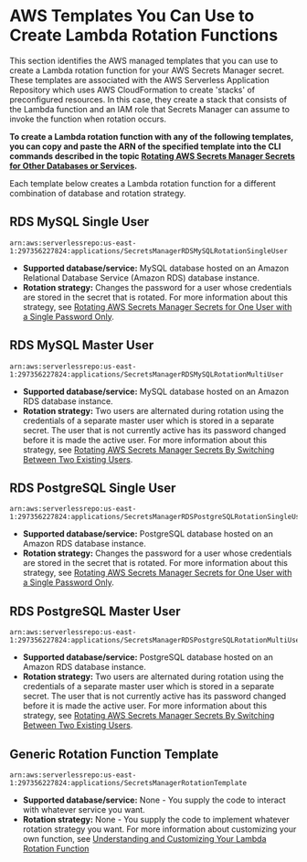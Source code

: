 # AWS Templates You Can Use to Create Lambda Rotation Functions<a name="reference_available-rotation-templates"></a>

This section identifies the AWS managed templates that you can use to create a Lambda rotation function for your AWS Secrets Manager secret\. These templates are associated with the AWS Serverless Application Repository which uses AWS CloudFormation to create 'stacks' of preconfigured resources\. In this case, they create a stack that consists of the Lambda function and an IAM role that Secrets Manager can assume to invoke the function when rotation occurs\.

**To create a Lambda rotation function with any of the following templates, you can copy and paste the ARN of the specified template into the CLI commands described in the topic [Rotating AWS Secrets Manager Secrets for Other Databases or Services](rotating-secrets-create-generic-template.md)\.**

Each template below creates a Lambda rotation function for a different combination of database and rotation strategy\.

## RDS MySQL Single User<a name="sar-template-mysql-singleuser"></a>

```
arn:aws:serverlessrepo:us-east-1:297356227824:applications/SecretsManagerRDSMySQLRotationSingleUser
```
+ **Supported database/service:** MySQL database hosted on an Amazon Relational Database Service \(Amazon RDS\) database instance\.
+ **Rotation strategy:** Changes the password for a user whose credentials are stored in the secret that is rotated\. For more information about this strategy, see [Rotating AWS Secrets Manager Secrets for One User with a Single Password Only](rotating-secrets-one-user-one-password.md)\.

## RDS MySQL Master User<a name="sar-template-mysql-masteruser"></a>

```
arn:aws:serverlessrepo:us-east-1:297356227824:applications/SecretsManagerRDSMySQLRotationMultiUser
```
+ **Supported database/service:** MySQL database hosted on an Amazon RDS database instance\.
+ **Rotation strategy:** Two users are alternated during rotation using the credentials of a separate master user which is stored in a separate secret\. The user that is not currently active has its password changed before it is made the active user\. For more information about this strategy, see [Rotating AWS Secrets Manager Secrets By Switching Between Two Existing Users](rotating-secrets-two-users.md)\.

## RDS PostgreSQL Single User<a name="sar-template-postgre-singleuser"></a>

```
arn:aws:serverlessrepo:us-east-1:297356227824:applications/SecretsManagerRDSPostgreSQLRotationSingleUser
```
+ **Supported database/service:** PostgreSQL database hosted on an Amazon RDS database instance\.
+ **Rotation strategy:** Changes the password for a user whose credentials are stored in the secret that is rotated\. For more information about this strategy, see [Rotating AWS Secrets Manager Secrets for One User with a Single Password Only](rotating-secrets-one-user-one-password.md)\.

## RDS PostgreSQL Master User<a name="sar-template-postgre-masteruser"></a>

```
arn:aws:serverlessrepo:us-east-1:297356227824:applications/SecretsManagerRDSPostgreSQLRotationMultiUser
```
+ **Supported database/service:** PostgreSQL database hosted on an Amazon RDS database instance\.
+ **Rotation strategy:** Two users are alternated during rotation using the credentials of a separate master user which is stored in a separate secret\. The user that is not currently active has its password changed before it is made the active user\. For more information about this strategy, see [Rotating AWS Secrets Manager Secrets By Switching Between Two Existing Users](rotating-secrets-two-users.md)\.

## Generic Rotation Function Template<a name="sar-template-generic"></a>

```
arn:aws:serverlessrepo:us-east-1:297356227824:applications/SecretsManagerRotationTemplate
```
+ **Supported database/service:** None \- You supply the code to interact with whatever service you want\.
+ **Rotation strategy:** None \- You supply the code to implement whatever rotation strategy you want\. For more information about customizing your own function, see [Understanding and Customizing Your Lambda Rotation Function](rotating-secrets-lambda-function-customizing.md)
